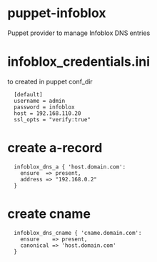 # puppet-infoblox
Puppet provider to manage Infoblox DNS entries

# infoblox_credentials.ini 

to created in puppet conf_dir

```
  [default]
  username = admin
  password = infoblox
  host = 192.168.110.20
  ssl_opts = "verify:true"
```

# create a-record
```
  infoblox_dns_a { 'host.domain.com':
    ensure  => present,
    address => "192.168.0.2"
  }
```

# create cname 
```
  infoblox_dns_cname { 'cname.domain.com':
    ensure    => present,
    canonical => 'host.domain.com'
  }
```
